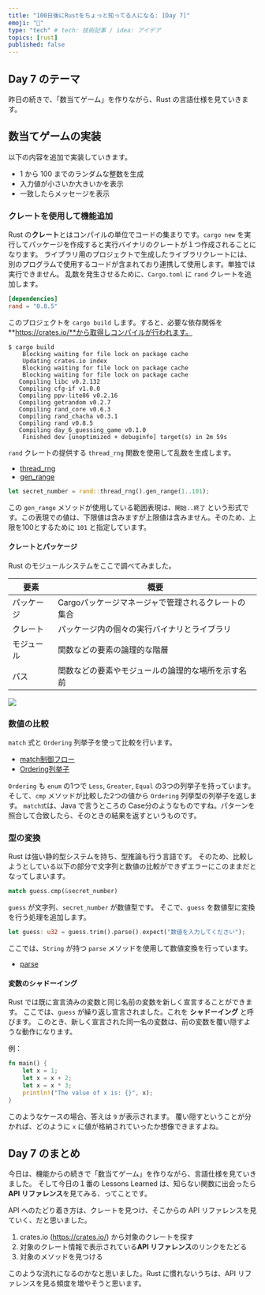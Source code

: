 ```yaml
---
title: "100日後にRustをちょっと知ってる人になる: [Day 7]"
emoji: "🦀"
type: "tech" # tech: 技術記事 / idea: アイデア
topics: [rust]
published: false
---
```


## Day 7 のテーマ

昨日の続きで、「数当てゲーム」を作りながら、Rust の言語仕様を見ていきます。

## 数当てゲームの実装

以下の内容を追加で実装していきます。

- 1 から 100 までのランダムな整数を生成
- 入力値が小さいか大きいかを表示
- 一致したらメッセージを表示

### クレートを使用して機能追加

Rust の**クレート**とはコンパイルの単位でコードの集まりです。`cargo new` を実行してパッケージを作成すると実行バイナリのクレートが１つ作成されることになります。
ライブラリ用のプロジェクトで生成したライブラリクレートには、別のプログラムで使用するコードが含まれており連携して使用します。単独では実行できません。
乱数を発生させるために、`Cargo.toml` に `rand` クレートを追加します。

```toml
[dependencies]
rand = "0.8.5"
```

このプロジェクトを `cargo build` します。すると、必要な依存関係を **https://crates.io/**から取得しコンパイルが行われます。

```shell
$ cargo build
    Blocking waiting for file lock on package cache
    Updating crates.io index
    Blocking waiting for file lock on package cache
    Blocking waiting for file lock on package cache
   Compiling libc v0.2.132
   Compiling cfg-if v1.0.0
   Compiling ppv-lite86 v0.2.16
   Compiling getrandom v0.2.7
   Compiling rand_core v0.6.3
   Compiling rand_chacha v0.3.1
   Compiling rand v0.8.5
   Compiling day_6_guessing_game v0.1.0
    Finished dev [unoptimized + debuginfo] target(s) in 2m 59s
```

`rand` クレートの提供する `thread_rng` 関数を使用して乱数を生成します。

- [thread_rng](https://rust-random.github.io/rand/rand/fn.thread_rng.html)
- [gen_range](https://rust-random.github.io/rand/rand/trait.Rng.html#method.gen_range)

```rust
let secret_number = rand::thread_rng().gen_range(1..101);
```

この `gen_range` メソッドが使用している範囲表現は、`開始..終了` という形式です。この表現での値は、下限値は含みますが上限値は含みません。そのため、上限を100とするために `101` と指定しています。

#### クレートとパッケージ

Rust のモジュールシステムをここで調べてみました。

|要素|概要|
|---|---|
|パッケージ|Cargoパッケージマネージャで管理されるクレートの集合|
|クレート|パッケージ内の個々の実行バイナリとライブラリ|
|モジュール|関数などの要素の論理的な階層|
|パス|関数などの要素やモジュールの論理的な場所を示す名前|

![](https://storage.googleapis.com/zenn-user-upload/02e25cdb49d1-20220829.png)

### 数値の比較

`match` 式と `Ordering` 列挙子を使って比較を行います。

- [match制御フロー](https://doc.rust-lang.org/book/ch06-02-match.html)
- [Ordering列挙子](https://doc.rust-lang.org/std/cmp/enum.Ordering.html)

`Ordering` も `enum` の1つで `Less`, `Greater`, `Equal` の3つの列挙子を持っています。
そして、`cmp` メソッドが比較した2つの値から `Ordering` 列挙型の列挙子を返します。
`match式`は、Java で言うところの Case分のようなものですね。パターンを照合して合致したら、そのときの結果を返すというものです。

### 型の変換

Rust は強い静的型システムを持ち、型推論も行う言語です。
そのため、比較しようとしている以下の部分で文字列と数値の比較ができずエラーにこのままだとなってしまいます。

```rust
match guess.cmp(&secret_number)
```

`guess` が文字列、`secret_number` が数値型です。
そこで、`guess` を数値型に変換を行う処理を追加します。

```rust
let guess: u32 = guess.trim().parse().expect("数値を入力してください");
```

ここでは、`String` が持つ `parse` メソッドを使用して数値変換を行っています。

- [parse](https://doc.rust-lang.org/std/primitive.str.html#method.parse)

#### 変数のシャドーイング

Rust では既に宣言済みの変数と同じ名前の変数を新しく宣言することができます。
ここでは、`guess` が繰り返し宣言されました。これを **シャドーイング** と呼びます。
このとき、新しく宣言された同一名の変数は、前の変数を覆い隠すような動作になります。

例：
```rust
fn main() {
    let x = 1;
    let x = x + 2;
    let x = x * 3;
    println!("The value of x is: {}", x);
}
```

このようなケースの場合、答えは `9` が表示されます。
覆い隠すということが分かれば、どのように `x`  に値が格納されていったか想像できますよね。

## Day 7 のまとめ

今日は、機能からの続きで「数当てゲーム」を作りながら、言語仕様を見ていきました。
そして今日の１番の Lessons Learned は、知らない関数に出会ったら **API リファレンス**を見てみる、ってことです。

API へのたどり着き方は、クレートを見つけ、そこからの API リファレンスを見ていく、だと思いました。

1. crates.io (https://crates.io/) から対象のクレートを探す
2. 対象のクレート情報で表示されている**API リファレンス**のリンクをたどる
3. 対象のメソッドを見つける

このような流れになるのかなと思いました。Rust に慣れないうちは、API リファレンスを見る頻度を増やそうと思います。
